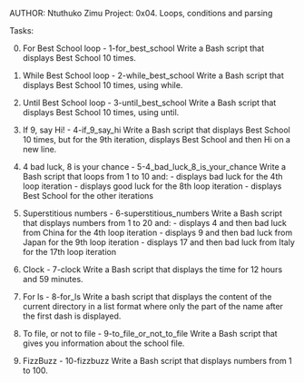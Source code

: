 AUTHOR: Ntuthuko Zimu
Project: 0x04. Loops, conditions and parsing

Tasks:

0. For Best School loop - 1-for_best_school
	Write a Bash script that displays Best School 10 times.

1. While Best School loop - 2-while_best_school
	Write a Bash script that displays Best School 10 times, using while.

2. Until Best School loop - 3-until_best_school
	Write a Bash script that displays Best School 10 times, using until.

3. If 9, say Hi! - 4-if_9_say_hi
	Write a Bash script that displays Best School 10 times, but for the
	9th iteration, displays Best School and then Hi on a new line.

4. 4 bad luck, 8 is your chance - 5-4_bad_luck_8_is_your_chance
	Write a Bash script that loops from 1 to 10 and:
		- displays bad luck for the 4th loop iteration
		- displays good luck for the 8th loop iteration
		- displays Best School for the other iterations

5. Superstitious numbers - 6-superstitious_numbers
	Write a Bash script that displays numbers from 1 to 20 and:
		- displays 4 and then bad luck from China for the 4th loop
		  iteration
		- displays 9 and then bad luck from Japan for the 9th loop
		  iteration
		- displays 17 and then bad luck from Italy for the 17th loop
		  iteration

6. Clock - 7-clock
	Write a Bash script that displays the time for 12 hours and 59
	minutes.

7. For ls - 8-for_ls
	Write a bash script that displays the content of the current
	directory in a list format where only the part of the name after the
	first dash is displayed.

8. To file, or not to file - 9-to_file_or_not_to_file
	Write a Bash script that gives you information about the school 
	file.

9. FizzBuzz - 10-fizzbuzz
	Write a Bash script that displays numbers from 1 to 100.
